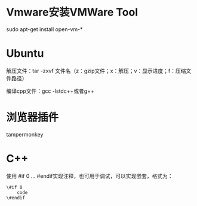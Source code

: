 # Vmware安装VMWare Tool
sudo apt-get install open-vm-*

# Ubuntu
解压文件：tar -zxvf 文件名（z：gzip文件；x：解压；v：显示进度；f：压缩文件路径）

编译cpp文件：gcc -lstdc++或者g++

# 浏览器插件
tampermonkey

# C++
使用 #if 0 ... #endif实现注释，也可用于调试，可以实现嵌套，格式为：

	\#if 0
		code
	\#endif 

